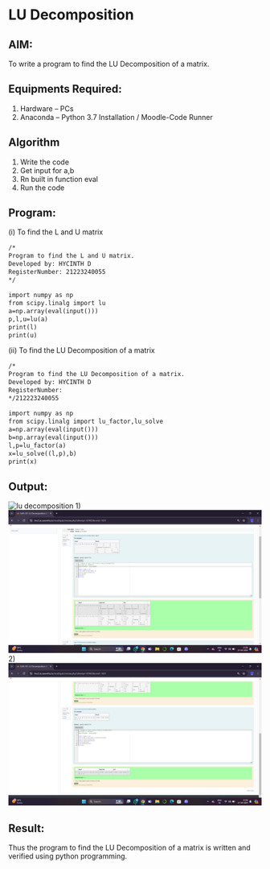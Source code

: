 # LU Decomposition 

## AIM:
To write a program to find the LU Decomposition of a matrix.

## Equipments Required:
1. Hardware – PCs
2. Anaconda – Python 3.7 Installation / Moodle-Code Runner

## Algorithm
1. Write the code
2. Get input for a,b
3. Rn built in function eval
4. Run the code

## Program:
(i) To find the L and U matrix
```
/*
Program to find the L and U matrix.
Developed by: HYCINTH D
RegisterNumber: 21223240055
*/
```
```
import numpy as np
from scipy.linalg import lu
a=np.array(eval(input()))
p,l,u=lu(a)
print(l)
print(u)
```
(ii) To find the LU Decomposition of a matrix
```
/*
Program to find the LU Decomposition of a matrix.
Developed by: HYCINTH D
RegisterNumber: 
*/212223240055
```
```
import numpy as np
from scipy.linalg import lu_factor,lu_solve
a=np.array(eval(input()))
b=np.array(eval(input()))
l,p=lu_factor(a)
x=lu_solve((l,p),b)
print(x)
```

## Output:
![lu decomposition]()
1)
![alt text](<Screenshot (203).png>)
2)
![alt text](<Screenshot (204).png>)



## Result:
Thus the program to find the LU Decomposition of a matrix is written and verified using python programming.

